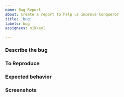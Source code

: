 ```yaml
---
name: Bug Report
about: Create a report to help us improve Conqueror
title: 'bug:'
labels: bug
assignees: nikkeyl

---
```


### Describe the bug

### To Reproduce

### Expected behavior

### Screenshots
